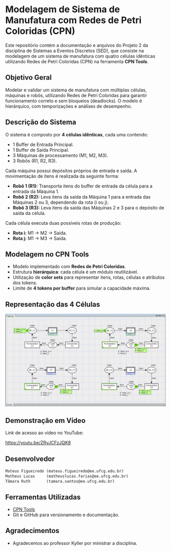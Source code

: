 # Modelagem de Sistema de Manufatura com Redes de Petri Coloridas (CPN)

Este repositório contém a documentação e arquivos do Projeto 2 da disciplina de Sistemas a Eventos Discretos (SED), que consiste na modelagem de um sistema de manufatura com quatro células idênticas utilizando Redes de Petri Coloridas (CPN) na ferramenta **CPN Tools**.

## Objetivo Geral

Modelar e validar um sistema de manufatura com múltiplas células, máquinas e robôs, utilizando Redes de Petri Coloridas para garantir funcionamento correto e sem bloqueios (deadlocks). O modelo é hierárquico, com temporizações e análises de desempenho.

## Descrição do Sistema

O sistema é composto por **4 células idênticas**, cada uma contendo:

- 1 Buffer de Entrada Principal.
- 1 Buffer de Saída Principal.
- 3 Máquinas de processamento (M1, M2, M3).
- 3 Robôs (R1, R2, R3).

Cada máquina possui depósitos próprios de entrada e saída. A movimentação de itens é realizada da seguinte forma:

- **Robô 1 (R1):** Transporta itens do buffer de entrada da célula para a entrada da Máquina 1.
- **Robô 2 (R2):** Leva itens da saída da Máquina 1 para a entrada das Máquinas 2 ou 3, dependendo da rota (i ou j).
- **Robô 3 (R3):** Leva itens da saída das Máquinas 2 e 3 para o depósito de saída da célula.

Cada célula executa duas possíveis rotas de produção:
- **Rota i:** M1 → M2 → Saída.
- **Rota j:** M1 → M3 → Saída.

## Modelagem no CPN Tools

- Modelo implementado com **Redes de Petri Coloridas**.
- Estrutura **hierárquica**: cada célula é um módulo reutilizável.
- Utilização de **color sets** para representar itens, rotas, células e atributos dos tokens.
- Limite de **4 tokens por buffer** para simular a capacidade máxima.

## Representação das 4 Células

![Imagem indisponível](Celulas.jpeg)

## Demonstração em Vídeo

Link de acesso ao vídeo no YouTube: 

https://youtu.be/ZRyJCFzJQK8

## Desenvolvedor

    Mateus Figueiredo (mateus.figueiredo@ee.ufcg.edu.br)
    Matheus Lucas     (matheuslucas.farias@ee.ufcg.edu.br)
    Tâmara Ruth       (tamara.santos@ee.ufcg.edu.br)

## Ferramentas Utilizadas

- [CPN Tools](https://cpntools.org)
- Git e GitHub para versionamento e documentação.

## Agradecimentos
- Agradecemos ao professor Kyller por ministrar a disciplina.
